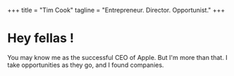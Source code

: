 +++
title = "Tim Cook"
tagline = "Entrepreneur. Director. Opportunist."
+++

# Hey fellas !
You may know me as the successful CEO of Apple. But I'm more than that. I take opportunities as they go, and I found companies.